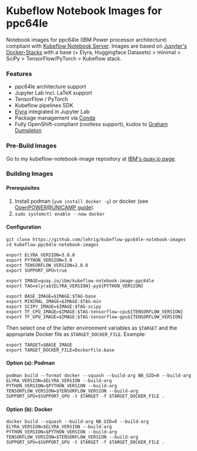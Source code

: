 # Kubeflow Notebook Images for ppc64le

Notebook images for ppc64le (IBM Power processor architecture) compliant with [Kubeflow Notebook Server](https://www.kubeflow.org/docs/notebooks/).
Images are based on [Jupyter's Docker-Stacks](https://github.com/jupyter/docker-stacks) with a base (+ Elyra, Huggingface Datasets) > minimal > SciPy > TensorFlow/PyTorch > Kubeflow stack.

### Features
- ppc64le architecture support
- Jupyter Lab incl. LaTeX support
- TensorFlow / PyTorch
- Kubeflow pipelines SDK
- [Elyra](https://github.com/elyra-ai/elyra) integrated in Jupyter Lab
- Package management via [Conda](https://docs.conda.io)
- Fully OpenShift-compliant (rootless support), kudos to [Graham Dumpleton](https://www.openshift.com/blog/jupyter-on-openshift-part-6-running-as-an-assigned-user-id)

### Pre-Build Images
Go to my kubeflow-notebook-image repository at [IBM's quay.io page](https://quay.io/repository/ibm/kubeflow-notebook-image-ppc64le?tab=tags).

### Building Images

#### Prerequisites
1. Install podman (`yum install docker -y`) or docker (see [OpenPOWER@UNICAMP guide](https://openpower.ic.unicamp.br/post/installing-docker-from-repository/)).
2. `sudo systemctl enable --now docker`

#### Configuration
```
git clone https://github.com/lehrig/kubeflow-ppc64le-notebook-images
cd kubeflow-ppc64le-notebook-images

export ELYRA_VERSION=3.8.0
export PYTHON_VERSION=3.8
export TENSORFLOW_VERSION=2.8.0
export SUPPORT_GPU=true

export IMAGE=quay.io/ibm/kubeflow-notebook-image-ppc64le
export TAG=elyra${ELYRA_VERSION}-py${PYTHON_VERSION}

export BASE_IMAGE=$IMAGE:$TAG-base
export MINIMAL_IMAGE=$IMAGE:$TAG-min
export SCIPY_IMAGE=$IMAGE:$TAG-scipy
export TF_CPU_IMAGE=$IMAGE:$TAG-tensorflow-cpu${TENSORFLOW_VERSION}
export TF_GPU_IMAGE=$IMAGE:$TAG-tensorflow-gpu${TENSORFLOW_VERSION}
```

Then select one of the latter environment variables as ```$TARGET``` and the appropriate Docker file as ```$TARGET_DOCKER_FILE```.
Example:
```
export TARGET=$BASE_IMAGE
export TARGET_DOCKER_FILE=Dockerfile.base
```


#### Option (a): Podman
```
podman build --format docker --squash --build-arg NB_GID=0 --build-arg ELYRA_VERSION=$ELYRA_VERSION --build-arg PYTHON_VERSION=$PYTHON_VERSION --build-arg TENSORFLOW_VERSION=$TENSORFLOW_VERSION --build-arg SUPPORT_GPU=$SUPPORT_GPU -t $TARGET -f $TARGET_DOCKER_FILE .
```

#### Option (b): Docker
```
docker build --squash --build-arg NB_GID=0 --build-arg ELYRA_VERSION=$ELYRA_VERSION --build-arg PYTHON_VERSION=$PYTHON_VERSION --build-arg TENSORFLOW_VERSION=$TENSORFLOW_VERSION --build-arg SUPPORT_GPU=$SUPPORT_GPU -t $TARGET -f $TARGET_DOCKER_FILE .
```
